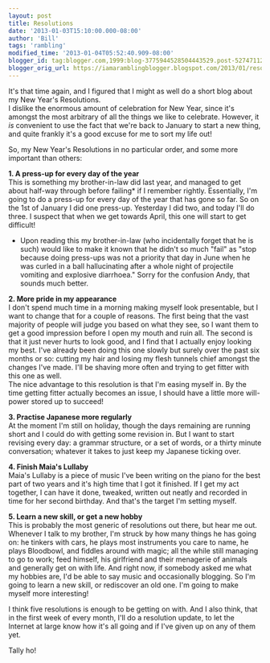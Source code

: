 ```yaml
---
layout: post
title: Resolutions
date: '2013-01-03T15:10:00.000-08:00'
author: 'Bill'
tags: 'rambling'
modified_time: '2013-01-04T05:52:40.909-08:00'
blogger_id: tag:blogger.com,1999:blog-3775944528504443529.post-5274711275962845598
blogger_orig_url: https://iamaramblingblogger.blogspot.com/2013/01/resolutions.html
---
```


It's that time again, and I figured that I might as well do a short blog about my New Year's Resolutions.  
I dislike the enormous amount of celebration for New Year, since it's amongst the most arbitrary of all the things we like to celebrate. However, it _is_ convenient to use the fact that we're back to January to start a new thing, and quite frankly it's a good excuse for me to sort my life out!  

So, my New Year's Resolutions in no particular order, and some more important than others:  

**1\. A press-up for every day of the year**  
This is something my brother-in-law did last year, and managed to get about half-way through before failing* if I remember rightly. Essentially, I'm going to do a press-up for every day of the year that has gone so far. So on the 1st of January I did one press-up. Yesterday I did two, and today I'll do three. I suspect that when we get towards April, this one will start to get difficult!  

* Upon reading this my brother-in-law (who incidentally forget that he is such) would like to make it known that he didn't so much "fail" as "stop because doing press-ups was not a priority that day in June when he was curled in a ball hallucinating after a whole night of projectile vomiting and explosive diarrhoea." Sorry for the confusion Andy, that sounds much better.  

**2\. More pride in my appearance**  
I don't spend much time in a morning making myself look presentable, but I want to change that for a couple of reasons. The first being that the vast majority of people will judge you based on what they see, so I want them to get a good impression before I open my mouth and ruin all. The second is that it just never hurts to look good, and I find that I actually enjoy looking my best. I've already been doing this one slowly but surely over the past six months or so: cutting my hair and losing my flesh tunnels chief amongst the changes I've made. I'll be shaving more often and trying to get fitter with this one as well.  
The nice advantage to this resolution is that I'm easing myself in. By the time getting fitter actually becomes an issue, I should have a little more will-power stored up to succeed!  

**3\. Practise Japanese more regularly**  
At the moment I'm still on holiday, though the days remaining are running short and I could do with getting some revision in. But I want to start revising every day: a grammar structure, or a set of words, or a thirty minute conversation; whatever it takes to just keep my Japanese ticking over.  

**4\. Finish Maia's Lullaby**  
Maia's Lullaby is a piece of music I've been writing on the piano for the best part of two years and it's high time that I got it finished. If I get my act together, I can have it done, tweaked, written out neatly and recorded in time for her second birthday. And that's the target I'm setting myself.  

**5\. Learn a new skill, or get a new hobby**  
This is probably the most generic of resolutions out there, but hear me out. Whenever I talk to my brother, I'm struck by how many things he has going on: he tinkers with cars, he plays most instruments you care to name, he plays Bloodbowl, and fiddles around with magic; all the while still managing to go to work; feed himself, his girlfriend and their menagerie of animals and generally get on with life. And right now, if somebody asked me what my hobbies are, I'd be able to say music and occasionally blogging. So I'm going to learn a new skill, or rediscover an old one. I'm going to make myself more interesting!  

I think five resolutions is enough to be getting on with. And I also think, that in the first week of every month, I'll do a resolution update, to let the Internet at large know how it's all going and if I've given up on any of them yet.  

Tally ho!
